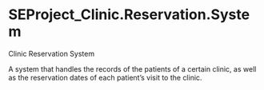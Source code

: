 # SEProject_Clinic.Reservation.System

Clinic Reservation System  
  
A system that handles the records of the patients of a certain clinic, as well as the
reservation dates of each patient’s visit to the clinic.
